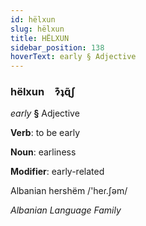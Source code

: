 ```yaml
---
id: hëlxun
slug: hëlxun
title: HËLXUN
sidebar_position: 138
hoverText: early § Adjective
---
```


### hëlxun&emsp;<span kind="abugida">ɂ͊ʇɋ̃ʃ</span>

*early* **§** Adjective

**Verb**: to be early

**Noun**: earliness

**Modifier**: early-related

Albanian hershëm /'heɾ.ʃəm/

*Albanian Language Family*